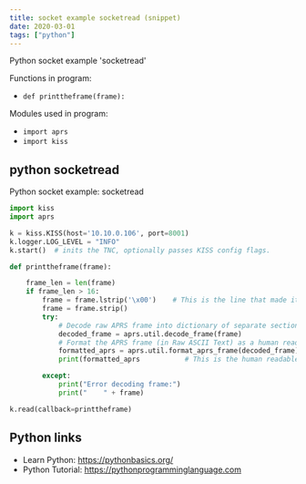 ```yaml
---
title: socket example socketread (snippet)
date: 2020-03-01
tags: ["python"]
---
```

Python socket example 'socketread'

Functions in program: 
* `def printtheframe(frame):`

Modules used in program: 
* `import aprs`
* `import kiss`

## python socketread

Python socket example: socketread

```python
import kiss
import aprs

k = kiss.KISS(host='10.10.0.106', port=8001)
k.logger.LOG_LEVEL = "INFO"
k.start()  # inits the TNC, optionally passes KISS config flags.

def printtheframe(frame):

    frame_len = len(frame)
    if frame_len > 16:
        frame = frame.lstrip('\x00')    # This is the line that made it start working!!!
        frame = frame.strip()
        try:
            # Decode raw APRS frame into dictionary of separate sections
            decoded_frame = aprs.util.decode_frame(frame)
            # Format the APRS frame (in Raw ASCII Text) as a human readable frame
            formatted_aprs = aprs.util.format_aprs_frame(decoded_frame)  # frame['destination'] must be removed from this function
            print(formatted_aprs           # This is the human readable APRS output - IT WORKS!)

        except:
            print("Error decoding frame:")
            print("    " + frame)

k.read(callback=printtheframe)

```

## Python links

- Learn Python: https://pythonbasics.org/
- Python Tutorial: https://pythonprogramminglanguage.com
